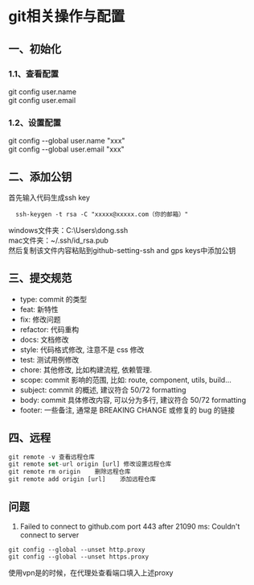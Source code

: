 # git相关操作与配置
## 一、初始化
### 1.1、查看配置
git config user.name  
git config user.email
### 1.2、设置配置
git config --global user.name "xxx"  
git config --global user.email "xxx"
## 二、添加公钥

首先输入代码生成ssh key
```shell
  ssh-keygen -t rsa -C "xxxxx@xxxxx.com（你的邮箱）" 
```

windows文件夹：C:\Users\dong\.ssh  
mac文件夹：~/.ssh/id_rsa.pub  
然后复制该文件内容粘贴到github-setting-ssh and gps keys中添加公钥
## 三、提交规范
- type: commit 的类型
- feat: 新特性
- fix: 修改问题
- refactor: 代码重构
- docs: 文档修改
- style: 代码格式修改, 注意不是 css 修改
- test: 测试用例修改
- chore: 其他修改, 比如构建流程, 依赖管理.
- scope: commit 影响的范围, 比如: route, component, utils, build…
- subject: commit 的概述, 建议符合 50/72 formatting
- body: commit 具体修改内容, 可以分为多行, 建议符合 50/72 formatting
- footer: 一些备注, 通常是 BREAKING CHANGE 或修复的 bug 的链接
## 四、远程
```javascript
git remote -v 查看远程仓库
git remote set-url origin [url] 修改设置远程仓库
git remote rm origin    删除远程仓库
git remote add origin [url]    添加远程仓库
```

## 问题

1. Failed to connect to github.com port 443 after 21090 ms: Couldn't connect to server ‍

```
git config --global --unset http.proxy 
git config --global --unset https.proxy
```

使用vpn是的时候，在代理处查看端口填入上述proxy